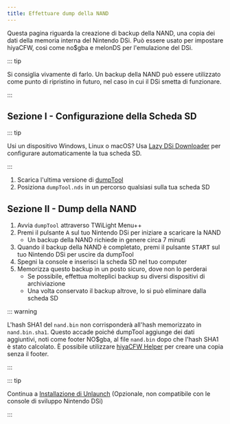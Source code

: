 ```yaml
---
title: Effettuare dump della NAND
---
```


Questa pagina riguarda la creazione di backup della NAND, una copia dei dati della memoria interna del Nintendo DSi. Può essere usato per impostare hiyaCFW, così come no$gba e melonDS per l'emulazione del DSi.

::: tip

Si consiglia vivamente di farlo. Un backup della NAND può essere utilizzato come punto di ripristino in futuro, nel caso in cui il DSi smetta di funzionare.

:::

## Sezione I - Configurazione della Scheda SD

::: tip

Usi un dispositivo Windows, Linux o macOS? Usa [Lazy DSi Downloader](lazy-dsi-downloader) per configurare automaticamente la tua scheda SD.

:::

1. Scarica l'ultima versione di [dumpTool](https://github.com/zoogie/dumpTool/releases/latest/download/dumpTool.nds)
1. Posiziona `dumpTool.nds` in un percorso qualsiasi sulla tua scheda SD

## Sezione II - Dump della NAND
1. Avvia `dumpTool` attraverso TWiLight Menu++
1. Premi il pulsante <kbd class="face">A</kbd> sul tuo Nintendo DSi per iniziare a scaricare la NAND
   - Un backup della NAND richiede in genere circa 7 minuti
1. Quando il backup della NAND è completato, premi il pulsante <kbd>START</kbd> sul tuo Nintendo DSi per uscire da dumpTool
1. Spegni la console e inserisci la scheda SD nel tuo computer
1. Memorizza questo backup in un posto sicuro, dove non lo perderai
   - Se possibile, effettua molteplici backup su diversi dispositivi di archiviazione
   - Una volta conservato il backup altrove, lo si può eliminare dalla scheda SD

::: warning

L'hash SHA1 del `nand.bin` non corrisponderà all'hash memorizzato in `nand.bin.sha1`. Questo accade poiché dumpTool aggiunge dei dati aggiuntivi, noti come footer NO$gba, al file `nand.bin` dopo che l'hash SHA1 è stato calcolato. È possibile utilizzare [hiyaCFW Helper](https://github.com/mondul/HiyaCFW-Helper/releases) per creare una copia senza il footer.

:::

::: tip

Continua a [Installazione di Unlaunch](installing-unlaunch) (Opzionale, non compatibile con le console di sviluppo Nintendo DSi)

:::
